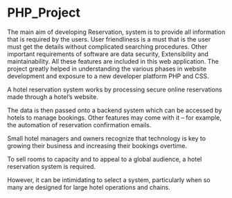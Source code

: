 # PHP_Project
The main aim of developing Reservation, system is to provide all information that is required by the
users. User friendliness is a must that is the user must get the details without complicated searching
procedures. Other important requirements of software are data security, Extensibility and maintainability.
All these features are included in this web application.
The project greatly helped in understanding the various phases in website development and
exposure to a new developer platform PHP and CSS.

A hotel reservation system works by processing secure online reservations made through a hotel’s website.

The data is then passed onto a backend system which can be accessed by hotels to manage bookings. Other features may come with it – for example, the automation of reservation confirmation emails.

Small hotel managers and owners recognize that technology is key to growing their business and increasing their bookings overtime.

To sell rooms to capacity and to appeal to a global audience, a hotel reservation system is required.

However, it can be intimidating to select a system, particularly when so many are designed for large hotel operations and chains.
